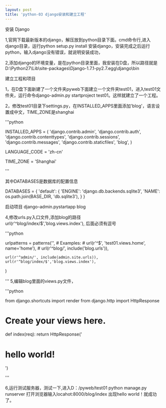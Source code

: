 ```yaml
---
layout: post
title: 'python-03 django安装和建立工程'
---
```


安装 Django

1,官网下载最新版本的django，解压放到python目录下面。cmd命令行,进入django目录，运行python setup.py install 安装django，安装完成之后运行python，输入django没有错误，就说明安装成功，

2,添加django的环境变量，是在python目录里面，我安装在D盘，所以路径就是D:\Python27\Lib\site-packages\Django-1.7.1-py2.7.egg\django\bin


建立工程和项目

1，在D盘下面新建了一个文件夹pyweb下面建立一个文件夹test01，进入test01文件夹，运行命令django-admin.py startproject test01。这样就建立了一个工程。

2，修改test01目录下settings.py，在INSTALLED_APPS里面添加'blog'，语言设置成中文，TIME_ZONE是shanghai

'''python

INSTALLED_APPS = (
    'django.contrib.admin',
    'django.contrib.auth',
    'django.contrib.contenttypes',
    'django.contrib.sessions',
    'django.contrib.messages',
    'django.contrib.staticfiles',
	'blog',
)


LANGUAGE_CODE = 'zh-cn'

TIME_ZONE = 'Shanghai'

'''

其中DATABASES是数据库的配置信息

DATABASES = {
    'default': {
        'ENGINE': 'django.db.backends.sqlite3',
        'NAME': os.path.join(BASE_DIR, 'db.sqlite3'),
    }
}

启动项目 django-admin.pystartapp blog

4,修改urls.py入口文件,添加blog的路径 url(r'^blog/index/$','blog.views.index'),  后面必须有逗号

'''python

urlpatterns = patterns('',
    # Examples:
    # url(r'^$', 'test01.views.home', name='home'),
    # url(r'^blog/', include('blog.urls')),

    url(r'^admin/', include(admin.site.urls)),
	url(r'^blog/index/$','blog.views.index'),
)

'''
5,编辑blog里面的views.py文件，

'''python

from django.shortcuts import render
from django.http import HttpResponse

# Create your views here.
def index(req):
	return HttpResponse('<h1>hello world!</h1>')

'''

6,运行测试服务器，测试一下,进入D：/pyweb/test01 python manage.py runserver 打开浏览器输入locahot:8000/blog/index 出现hello world！就成功了。
